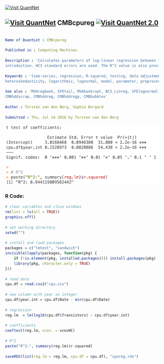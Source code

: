 
[<img src="https://github.com/QuantLet/Styleguide-and-FAQ/blob/master/pictures/banner.png" width="880" alt="Visit QuantNet">](http://quantlet.de/index.php?p=info)

## [<img src="https://github.com/QuantLet/Styleguide-and-Validation-procedure/blob/master/pictures/qloqo.png" alt="Visit QuantNet">](http://quantlet.de/) **CMBcpureg** [<img src="https://github.com/QuantLet/Styleguide-and-Validation-procedure/blob/master/pictures/QN2.png" width="60" alt="Visit QuantNet 2.0">](http://quantlet.de/d3/ia)

```yaml

Name of QuantLet : CMBcpureg

Published in : Computing Machines

Description : 'Calculates parameters of log-linear regression between transistor count and year of
introduction. HC3 standard errors are used. The R^2 value is also provided.'

Keywords : 'time-series, regression, R-squared, testing, data adjustment, empirical, estimation,
heteroskedasticity, logarithmic, lognormal, model, parameter, preprocessing, test, data, data set'

See also : 'MVAregbank, SFEtail, MVAbankrupt, BCS_Linreg, SFElognormal, CMBcpuscrap, CMBcpuregp,
CMBhddscrap, CMBhddreg, CMBhddregp, CMBbubbles'

Author : Torsten van den Berg, Sophie Burgard

Submitted : Thu, Jul 14 2016 by Torsten van den Berg

```

![Picture1](CMBcpureg.png)


### R Code:
```r
# clear variables and close windows
rm(list = ls(all = TRUE))
graphics.off()

# set working directory
setwd("")

# install and load packages
packages = c("lmtest", "sandwich")
invisible(lapply(packages, function(pkg) {
    if (!is.element(pkg, installed.packages())) install.packages(pkg)
    library(pkg, character.only = TRUE)
}))

# read data
cpu.df = read.csv2("cpu.csv")

# new column with year as integer
cpu.df$year.int = cpu.df$Date - min(cpu.df$Date)

# regression
reg.lm  = lm(log10(cpu.df$Transistors) ~ cpu.df$year.int)

# coefficients
coeftest(reg.lm, vcov. = vcovHC)

# R^2
paste("R^2:", summary(reg.lm)$r.squared)

saveRDS(list(reg.lm = reg.lm, cpu.df = cpu.df), "cpureg.rds")

```
